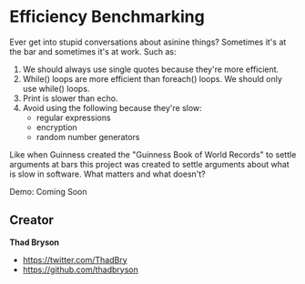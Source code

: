 # Efficiency Benchmarking

Ever get into stupid conversations about asinine things? Sometimes it's at the bar and sometimes it's at work. Such as:

1. We should always use single quotes because they're more efficient.
2. While() loops are more efficient than foreach() loops. We should only use while() loops. 
3. Print is slower than echo. 
4. Avoid using the following because they're slow:
	- regular expressions
	- encryption
	- random number generators

Like when Guinness created the "Guinness Book of World Records" to settle arguments at bars this project was created to settle arguments 
about what is slow in software. What matters and what doesn't?

Demo: Coming Soon

## Creator

**Thad Bryson**

- <https://twitter.com/ThadBry>
- <https://github.com/thadbryson>





